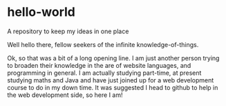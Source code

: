 # hello-world
A repository to keep my ideas in one place

Well hello there, fellow seekers of the infinite knowledge-of-things.

Ok, so that was a bit of a long opening line. I am just another person trying to broaden their knowledge in the are of website languages, and programming in general. I am actually studying part-time, at present studying maths and Java and have just joined up for a web development course to do in my down time. It was suggested I head to github to help in the web development side, so here I am!
